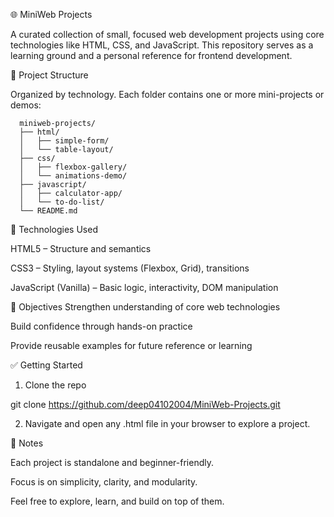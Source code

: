 🌐 MiniWeb Projects

A curated collection of small, focused web development projects using core technologies like HTML, CSS, and JavaScript. This repository serves as a learning ground and a personal reference for frontend development.

📁 Project Structure

Organized by technology. Each folder contains one or more mini-projects or demos:

      miniweb-projects/
      ├── html/
      │   ├── simple-form/
      │   └── table-layout/
      ├── css/
      │   ├── flexbox-gallery/
      │   └── animations-demo/
      ├── javascript/
      │   ├── calculator-app/
      │   └── to-do-list/
      └── README.md

🚀 Technologies Used

HTML5 – Structure and semantics

CSS3 – Styling, layout systems (Flexbox, Grid), transitions

JavaScript (Vanilla) – Basic logic, interactivity, DOM manipulation


🎯 Objectives
Strengthen understanding of core web technologies

Build confidence through hands-on practice

Provide reusable examples for future reference or learning


✅ Getting Started

1. Clone the repo

git clone https://github.com/deep04102004/MiniWeb-Projects.git


2. Navigate and open any .html file in your browser to explore a project.



📌 Notes

Each project is standalone and beginner-friendly.

Focus is on simplicity, clarity, and modularity.

Feel free to explore, learn, and build on top of them.

